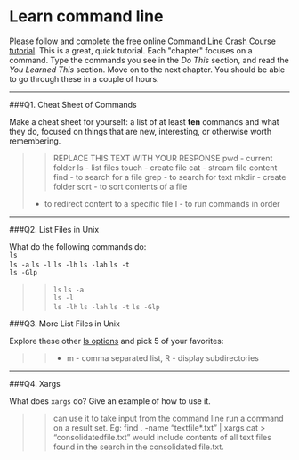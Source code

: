 # Learn command line

Please follow and complete the free online [Command Line Crash Course
tutorial](http://cli.learncodethehardway.org/book/). This is a great,
quick tutorial. Each "chapter" focuses on a command. Type the commands
you see in the _Do This_ section, and read the _You Learned This_
section. Move on to the next chapter. You should be able to go through
these in a couple of hours.

---

###Q1.  Cheat Sheet of Commands  

Make a cheat sheet for yourself: a list of at least **ten** commands and what they do, focused on things that are new, interesting, or otherwise worth remembering.

> > REPLACE THIS TEXT WITH YOUR RESPONSE
pwd - current folder
ls - list files
touch - create file
cat - stream file content
find - to search for a file
grep - to search for text
mkdir - create folder
sort - to sort contents of a file
> - to redirect content to a specific file
I - to run commands in order

---

###Q2.  List Files in Unix   

What do the following commands do:  
`ls`  
`ls -a` 
`ls -l` 
`ls -lh` 
`ls -lah` 
`ls -t`  
`ls -Glp` 

> > `ls`
`ls -a`  
`ls -l`  
`ls -lh` 
`ls -lah` 
`ls -t` 
`ls -Glp` 

###Q3.  More List Files in Unix  

Explore these other [ls options](http://www.techonthenet.com/unix/basic/ls.php) and pick 5 of your favorites:

> > - m - comma separated list, R - display subdirectories 

---

###Q4.  Xargs   

What does `xargs` do? Give an example of how to use it.

> > can use it to take input from the command line run a command on a result set. Eg: find . -name “textfile*.txt” | xargs cat > “consolidatedfile.txt” would include contents of all text files found in the search in the consolidated file.txt.


 

